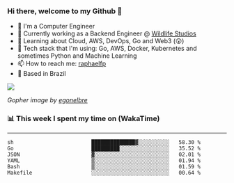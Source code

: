 ### Hi there, welcome to my Github 👋

- 📖 I'm a Computer Engineer
- 🔭 Currently working as a Backend Engineer @ [Wildlife Studios](https://wildlifestudios.com/)
- 🌱 Learning about Cloud, AWS, DevOps, Go and Web3 (😲)
- 🚀 Tech stack that I'm using: Go, AWS, Docker, Kubernetes and sometimes Python and Machine Learning
- 📫 How to reach me: [raphaelfp](https://linkedin.com/in/raphaelfp)
- 🏡 Based in Brazil

![](https://github.com/raphaelfp/gophers/blob/master/.thumb/animation/morning-coffee-3x.gif)

*Gopher image by [egonelbre](https://github.com/egonelbre/)*

### 📊 This week I spent my time on (WakaTime)

---

<!--START_SECTION:waka-->

```text
sh                         ██████████████▓░░░░░░░░░░   58.30 %
Go                         █████████░░░░░░░░░░░░░░░░   35.52 %
JSON                       ▓░░░░░░░░░░░░░░░░░░░░░░░░   02.01 %
YAML                       ▒░░░░░░░░░░░░░░░░░░░░░░░░   01.94 %
Bash                       ▒░░░░░░░░░░░░░░░░░░░░░░░░   01.59 %
Makefile                   ░░░░░░░░░░░░░░░░░░░░░░░░░   00.64 %
```

<!--END_SECTION:waka-->
